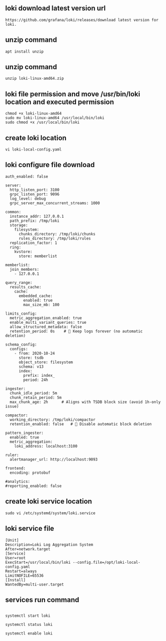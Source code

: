 
##  loki download latest version url
```
https://github.com/grafana/loki/releases/download latest version for loki.
```

## unzip command
```
apt install unzip

```
## unzip command
```
unzip loki-linux-amd64.zip
```
##   loki file permission and move /usr/bin/loki location and executed permission
```
chmod +x loki-linux-amd64
sudo mv loki-linux-amd64 /usr/local/bin/loki
sudo chmod +x /usr/local/bin/loki

```
## create loki location
```
vi loki-local-config.yaml
```
## loki configure file download
```
auth_enabled: false

server:
  http_listen_port: 3100
  grpc_listen_port: 9096
  log_level: debug
  grpc_server_max_concurrent_streams: 1000

common:
  instance_addr: 127.0.0.1
  path_prefix: /tmp/loki
  storage:
    filesystem:
      chunks_directory: /tmp/loki/chunks
      rules_directory: /tmp/loki/rules
  replication_factor: 1
  ring:
    kvstore:
      store: memberlist

memberlist:
  join_members:
    - 127.0.0.1

query_range:
  results_cache:
    cache:
      embedded_cache:
        enabled: true
        max_size_mb: 100

limits_config:
  metric_aggregation_enabled: true
  enable_multi_variant_queries: true
  allow_structured_metadata: false
  retention_period: 0s    # 🔑 Keep logs forever (no automatic deletion)

schema_config:
  configs:
    - from: 2020-10-24
      store: tsdb
      object_store: filesystem
      schema: v13
      index:
        prefix: index_
        period: 24h

ingester:
  chunk_idle_period: 5m
  chunk_retain_period: 5m
  max_chunk_age: 2h      # Aligns with TSDB block size (avoid 1h-only issue)

compactor:
  working_directory: /tmp/loki/compactor
  retention_enabled: false   # 🔑 Disable automatic block deletion

pattern_ingester:
  enabled: true
  metric_aggregation:
    loki_address: localhost:3100

ruler:
  alertmanager_url: http://localhost:9093

frontend:
  encoding: protobuf

#analytics:
#reporting_enabled: false
```


## create loki service location
```
sudo vi /etc/systemd/system/loki.service
```
## loki service file
```
[Unit]
Description=Loki Log Aggregation System
After=network.target
[Service]
User=root
ExecStart=/usr/local/bin/loki --config.file=/opt/loki-local-config.yaml
Restart=always
LimitNOFILE=65536
[Install]
WantedBy=multi-user.target
```

## services run command
```

systemctl start loki

systemctl status loki

systemctl enable loki
```

